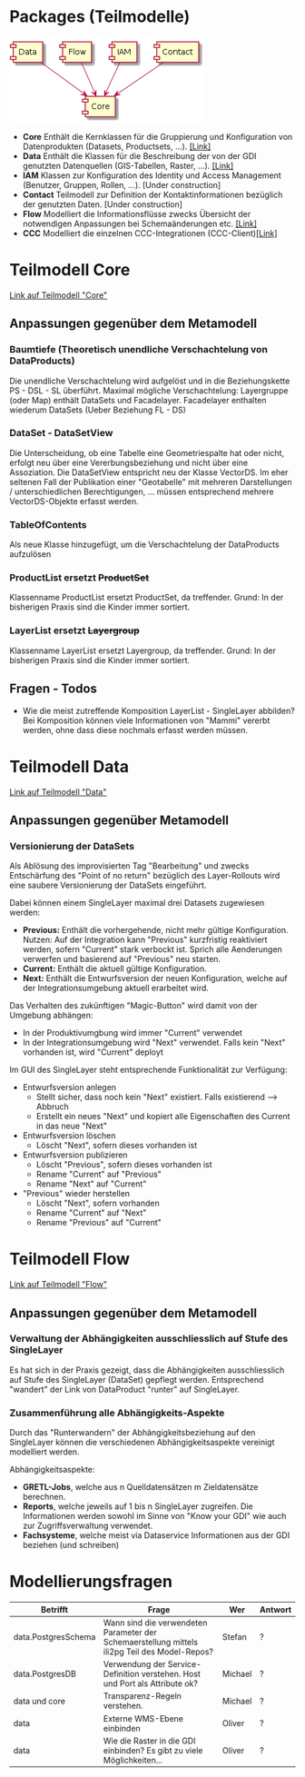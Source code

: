# Packages (Teilmodelle)

![Übersicht der Teilmodelle](../puml_output/model_overview.png)

* **Core** Enthält die Kernklassen für die Gruppierung und Konfiguration 
von Datenprodukten (Datasets, Productsets, ...). [[Link]](core.md)
* **Data** Enthält die Klassen für die Beschreibung der von der GDI genutzten 
Datenquellen (GIS-Tabellen, Raster, ...). [[Link]](data.md)
* **IAM** Klassen zur Konfiguration des Identity und 
Access Management (Benutzer, Gruppen, Rollen, ...). [Under construction]
* **Contact** Teilmodell zur Definition der Kontaktinformationen 
bezüglich der genutzten Daten. [Under construction] 
* **Flow** Modelliert die Informationsflüsse zwecks Übersicht der notwendigen Anpassungen bei
Schemaänderungen etc. [[Link]](flow.md)
* **CCC** Modelliert die einzelnen CCC-Integrationen (CCC-Client)[[Link]](ccc.md)

# Teilmodell Core

[Link auf Teilmodell "Core"](core.md)

## Anpassungen gegenüber dem Metamodell
    
### Baumtiefe (Theoretisch unendliche Verschachtelung von DataProducts)
    
Die unendliche Verschachtelung wird aufgelöst und in die Beziehungskette PS - DSL - SL überführt. 
Maximal mögliche Verschachtelung: Layergruppe (oder Map) enthält DataSets und Facadelayer. 
Facadelayer enthalten wiederum DataSets (Ueber Beziehung FL - DS)

### DataSet - DataSetView

Die Unterscheidung, ob eine Tabelle eine Geometriespalte hat oder nicht, erfolgt neu über eine Vererbungsbeziehung
und nicht über eine Assoziation. Die DataSetView entspricht neu der Klasse VectorDS. Im eher seltenen Fall der 
Publikation einer "Geotabelle" mit mehreren Darstellungen / unterschiedlichen Berechtigungen, ... müssen 
entsprechend mehrere VectorDS-Objekte erfasst werden. 

### TableOfContents

Als neue Klasse hinzugefügt, um die Verschachtelung der DataProducts aufzulösen

### ProductList ersetzt ~~ProductSet~~

Klassenname ProductList ersetzt ProductSet, da treffender. Grund: In der bisherigen Praxis sind die Kinder immer sortiert.

### LayerList ersetzt ~~Layergroup~~

Klassenname LayerList ersetzt Layergroup, da treffender. Grund: In der bisherigen Praxis sind die Kinder immer sortiert.

## Fragen - Todos

* Wie die meist zutreffende Komposition LayerList - SingleLayer abbilden? Bei Komposition können viele Informationen von 
"Mammi" vererbt werden, ohne dass diese nochmals erfasst werden müssen.

# Teilmodell Data

[Link auf Teilmodell "Data"](data.md)

## Anpassungen gegenüber Metamodell

### Versionierung der DataSets

Als Ablösung des improvisierten Tag "Bearbeitung" und zwecks Entschärfung des "Point of no return" bezüglich des 
Layer-Rollouts wird eine saubere Versionierung der DataSets eingeführt.

Dabei können einem SingleLayer maximal drei Datasets zugewiesen werden:
* **Previous:** Enthält die vorhergehende, nicht mehr gültige Konfiguration. Nutzen: Auf der Integration kann "Previous" 
kurzfristig reaktiviert werden, sofern "Current" stark verbockt ist. Sprich alle Aenderungen verwerfen und basierend
auf "Previous" neu starten.
* **Current:** Enthält die aktuell gültige Konfiguration.
* **Next:** Enthält die Entwurfsversion der neuen Konfiguration, welche auf der Integrationsumgebung aktuell 
erarbeitet wird.

Das Verhalten des zukünftigen "Magic-Button" wird damit von der Umgebung abhängen:
* In der Produktivumgbung wird immer "Current" verwendet
* In der Integrationsumgebung wird "Next" verwendet. Falls kein "Next" vorhanden ist, wird "Current" deployt

Im GUI des SingleLayer steht entsprechende Funktionalität zur Verfügung:
* Entwurfsversion anlegen
    * Stellt sicher, dass noch kein "Next" existiert. Falls existierend --> Abbruch
    * Erstellt ein neues "Next" und kopiert alle Eigenschaften des Current in das neue "Next"
* Entwurfsversion löschen
    * Löscht "Next", sofern dieses vorhanden ist
* Entwurfsversion publizieren
    * Löscht "Previous", sofern dieses vorhanden ist
    * Rename "Current" auf "Previous"
    * Rename "Next" auf "Current"
* "Previous" wieder herstellen
    * Löscht "Next", sofern vorhanden
    * Rename "Current" auf "Next"
    * Rename "Previous" auf "Current"
    
# Teilmodell Flow

[Link auf Teilmodell "Flow"](flow.md)

## Anpassungen gegenüber dem Metamodell

### Verwaltung der Abhängigkeiten ausschliesslich auf Stufe des SingleLayer

Es hat sich in der Praxis gezeigt, dass die Abhängigkeiten ausschliesslich auf Stufe des SingleLayer (DataSet)
gepflegt werden. Entsprechend "wandert" der Link von DataProduct "runter" auf SingleLayer.

### Zusammenführung alle Abhängigkeits-Aspekte

Durch das "Runterwandern" der Abhängigkeitsbeziehung auf den SingleLayer können die verschiedenen Abhängigkeitsaspekte
vereinigt modelliert werden.

Abhängigkeitsaspekte:
* **GRETL-Jobs**, welche aus n Quelldatensätzen m Zieldatensätze berechnen.
* **Reports**, welche jeweils auf 1 bis n SingleLayer zugreifen. Die Informationen werden sowohl im Sinne von "Know your GDI"
wie auch zur Zugriffsverwaltung verwendet.
* **Fachsysteme**, welche meist via Dataservice Informationen aus der GDI beziehen (und schreiben) 

# Modellierungsfragen

|Betrifft|Frage|Wer|Antwort|
|---|---|---|---|
|data.PostgresSchema|Wann sind die verwendeten Parameter der Schemaerstellung mittels ili2pg Teil des Model-Repos?|Stefan|?|
|data.PostgresDB|Verwendung der Service-Definition verstehen. Host und Port als Attribute ok?|Michael|?|
|data und core|Transparenz-Regeln verstehen.|Michael|?|
|data|Externe WMS-Ebene einbinden|Oliver|?|
|data|Wie die Raster in die GDI einbinden? Es gibt zu viele Möglichkeiten...|Oliver|?|







